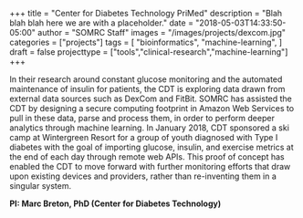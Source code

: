 +++
title = "Center for Diabetes Technology PriMed"
description = "Blah blah blah here we are with a placeholder."
date = "2018-05-03T14:33:50-05:00"
author = "SOMRC Staff"
images = "/images/projects/dexcom.jpg"
categories = ["projects"]
tags = [
  "bioinformatics",
  "machine-learning",
]
draft = false
projecttype = ["tools","clinical-research","machine-learning"]
+++

In their research around constant glucose monitoring and the automated maintenance of insulin for patients, the CDT is exploring data drawn from external data sources such as DexCom and FitBit. SOMRC has assisted the CDT by designing a secure computing footprint in Amazon Web Services to pull in these data, parse and process them, in order to perform deeper analytics through machine learning. In January 2018, CDT sponsored a ski camp at Wintergreen Resort for a group of youth diagnosed with Type I diabetes with the goal of importing glucose, insulin, and exercise metrics at the end of each day through remote web APIs. This proof of concept has enabled the CDT to move forward with further monitoring efforts that draw upon existing devices and providers, rather than re-inventing them in a singular system. 

**PI: Marc Breton, PhD (Center for Diabetes Technology)**
